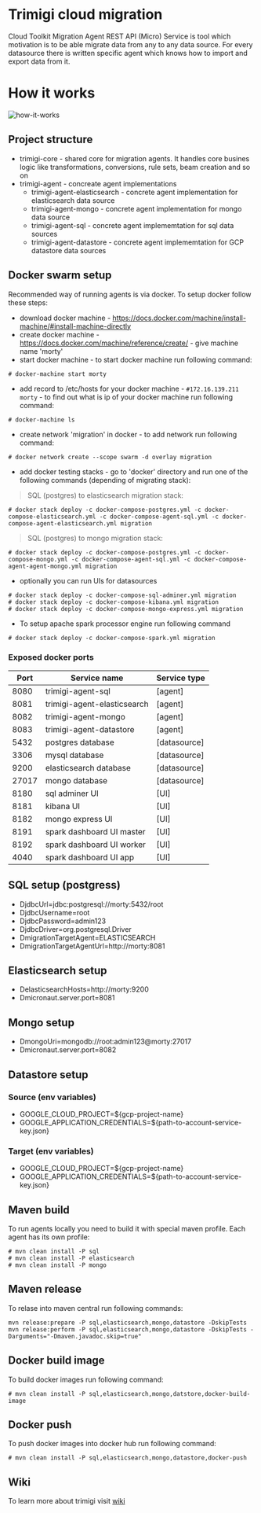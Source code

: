 Trimigi cloud migration
==============

Cloud Toolkit Migration Agent REST API (Micro) Service is tool which motivation is to be able migrate data from 
any to any data source. For every datasource there is written specific agent which knows how to import and export data
from it.

# How it works
![how-it-works](https://github.com/turnonline/trimigi/blob/feature/multiple-agents/etc/how-it-works.png)

## Project structure
* trimigi-core - shared core for migration agents. It handles core busines logic like transformations, conversions, rule sets, beam creation and so on
* trimigi-agent - concreate agent implementations
    * trimigi-agent-elasticsearch - concrete agent implementation for elasticsearch data source
    * trimigi-agent-mongo - concrete agent implementation for mongo data source
    * trimigi-agent-sql - concrete agent implememtation for sql data sources
    * trimigi-agent-datastore - concrete agent implememtation for GCP datastore data sources

## Docker swarm setup
Recommended way of running agents is via docker. To setup docker follow these steps:
* download docker machine - https://docs.docker.com/machine/install-machine/#install-machine-directly
* create docker machine - https://docs.docker.com/machine/reference/create/ - give machine name 'morty'
* start docker machine - to start docker machine run following command:
```shell
# docker-machine start morty
```
* add record to /etc/hosts for your docker machine - `#172.16.139.211 morty` - to find out what is ip of your docker machine run following command:
```shell
# docker-machine ls
```
* create network 'migration' in docker - to add network run following command:
```shell
# docker network create --scope swarm -d overlay migration
```
* add docker testing stacks - go to 'docker' directory and run one of the following commands (depending of migrating stack):

> SQL (postgres) to elasticsearch migration stack:

```shell
# docker stack deploy -c docker-compose-postgres.yml -c docker-compose-elasticsearch.yml -c docker-compose-agent-sql.yml -c docker-compose-agent-elasticsearch.yml migration 

```
> SQL (postgres) to mongo migration stack:

```shell
# docker stack deploy -c docker-compose-postgres.yml -c docker-compose-mongo.yml -c docker-compose-agent-sql.yml -c docker-compose-agent-agent-mongo.yml migration 
```

* optionally you can run UIs for datasources
```shell
# docker stack deploy -c docker-compose-sql-adminer.yml migration
# docker stack deploy -c docker-compose-kibana.yml migration
# docker stack deploy -c docker-compose-mongo-express.yml migration
```
* To setup apache spark processor engine run following command
```shell
# docker stack deploy -c docker-compose-spark.yml migration
```

### Exposed docker ports
| Port  | Service name                 | Service type |
|-------|------------------------------|--------------|
| 8080  | trimigi-agent-sql            |[agent]       |
| 8081  | trimigi-agent-elasticsearch  |[agent]       |
| 8082  | trimigi-agent-mongo          |[agent]       |
| 8083  | trimigi-agent-datastore      |[agent]       | 
| 5432  | postgres database            |[datasource]  |
| 3306  | mysql database               |[datasource]  |
| 9200  | elasticsearch database       |[datasource]  |
| 27017 | mongo database               |[datasource]  |
| 8180  | sql adminer UI               |[UI]          |
| 8181  | kibana UI                    |[UI]          |
| 8182  | mongo express UI             |[UI]          |
| 8191  | spark dashboard UI master    |[UI]          |
| 8192  | spark dashboard UI worker    |[UI]          |
| 4040  | spark dashboard UI app       |[UI]          |

## SQL setup (postgress)
- DjdbcUrl=jdbc:postgresql://morty:5432/root
- DjdbcUsername=root
- DjdbcPassword=admin123
- DjdbcDriver=org.postgresql.Driver
- DmigrationTargetAgent=ELASTICSEARCH
- DmigrationTargetAgentUrl=http://morty:8081

## Elasticsearch setup
- DelasticsearchHosts=http://morty:9200
- Dmicronaut.server.port=8081

## Mongo setup
- DmongoUri=mongodb://root:admin123@morty:27017
- Dmicronaut.server.port=8082

## Datastore setup
### Source (env variables)
- GOOGLE_CLOUD_PROJECT=${gcp-project-name}
- GOOGLE_APPLICATION_CREDENTIALS=${path-to-account-service-key.json}

### Target (env variables)
- GOOGLE_CLOUD_PROJECT=${gcp-project-name}
- GOOGLE_APPLICATION_CREDENTIALS=${path-to-account-service-key.json}

## Maven build
To run agents locally you need to build it with special maven profile. Each
agent has its own profile:
```shell
# mvn clean install -P sql
# mvn clean install -P elasticsearch
# mvn clean install -P mongo
``` 

## Maven release
To relase into maven central run following commands:
```shell
mvn release:prepare -P sql,elasticsearch,mongo,datastore -DskipTests
mvn release:perform -P sql,elasticsearch,mongo,datastore -DskipTests -Darguments="-Dmaven.javadoc.skip=true"
``` 

## Docker build image
To build docker images run following command:
```shell
# mvn clean install -P sql,elasticsearch,mongo,datstore,docker-build-image
```

## Docker push
To push docker images into docker hub run following command:
```shell
# mvn clean install -P sql,elasticsearch,mongo,datastore,docker-push
```

## Wiki
To learn more about trimigi visit [wiki](https://github.com/turnonline/trimigi/wiki)
